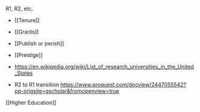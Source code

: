 R1, R2, etc.

- [[Tenure]]
- [[Grants]]
- [[Publish or perish]]
- [[Prestige]]

- https://en.wikipedia.org/wiki/List_of_research_universities_in_the_United_States
- R2 to R1 transition https://www.proquest.com/docview/2447055542?pq-origsite=gscholar&fromopenview=true

[[Higher Education]]
